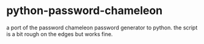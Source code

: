 python-password-chameleon
=========================

a port of the password chameleon password generator to python.
the script is a bit rough on the edges but works fine.
